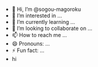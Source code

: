 - 👋 Hi, I’m @sogou-magoroku
- 👀 I’m interested in ...
- 🌱 I’m currently learning ...
- 💞️ I’m looking to collaborate on ...
- 📫 How to reach me ...
- 😄 Pronouns: ...
- ⚡ Fun fact: ...
- hi

<!---
sogou-magoroku/sogou-magoroku is a ✨ special ✨ repository because its `README.md` (this file) appears on your GitHub profile.
You can click the Preview link to take a look at your changes.
--->
